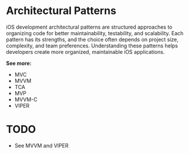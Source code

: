 # Architectural Patterns

iOS development architectural patterns are structured approaches to organizing code for better maintainability, testability, and scalability. Each pattern has its strengths, and the choice often depends on project size, complexity, and team preferences. Understanding these patterns helps developers create more organized, maintainable iOS applications.

**See more:** 

- MVC
- MVVM
- TCA
- MVP
- MVVM-C
- VIPER

# TODO

- See MVVM and VIPER